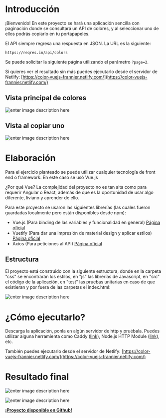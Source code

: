 # Introducción
¡Bienvenido! En este proyecto se hará una aplicación sencilla con paginación donde se consultará un API de colores, y al seleccionar uno de ellos podrás copiarlo en tu portapapeles.

El API siempre regresa una respuesta en JSON. La URL es la siguiente:

    https://reqres.in/api/colors

Se puede solicitar la siguiente página utilizando el parámetro  `?page=2`.

Si quieres ver el resultado sin más puedes  ejecutarlo desde el servidor de Netlify: [https://color-vuejs-frannier.netlify.com/](https://color-vuejs-frannier.netlify.com/)

## Vista principal de colores
![enter image description here](https://i.ibb.co/0B6RrfR/wireframe-colores-1.png)

## Vista al copiar uno
![enter image description here](https://i.ibb.co/MZs4JrT/wireframe-colores-2.png)

# Elaboración
Para el ejercicio planteado se puede utilizar cualquier tecnología de front end o framework. En este caso se usó Vue.js

¿Por qué Vue? La complejidad del proyecto no es tan alta como para requerir Angular o React, además de que es la oportunidad de usar algo diferente, liviano y aprender de ello.

Para este proyecto se usaron las siguientes librerías (las cuales fueron guardadas localmente pero están disponibles desde npm):
- Vue.js (Para binding de las variables y funcionalidad en general)
[Página oficial](https://vuejs.org/)
- Vuetify (Para dar una impresión de material design y aplicar estilos)
[Página oficial](https://vuetifyjs.com/en/)
- Axios (Para peticiones al API)
[Página oficial](https://github.com/axios/axios)

## Estructura
El proyecto está construido con la siguiente estructura, donde en la carpeta "css" se encontrarán los estilos, en "js" las librerías de Javascript, en "src" el código de la aplicación, en "test" las pruebas unitarias en caso de que existieran y por fuera de las carpetas el index.html:

![enter image description here](https://i.ibb.co/FY09Pjk/Annotation-2019-09-25-065423.png)

# ¿Cómo ejecutarlo?
Descarga la aplicación, ponla en algún servidor de http y pruébala. Puedes utilizar alguna herramienta como Caddy ([link](https://www.google.com/search?q=caddy%20http&oq=caddy%20&aqs=chrome.1.69i57j69i59j0l3j69i60.2393j1j4&sourceid=chrome&ie=UTF-8)), Node.js HTTP Module ([link](https://www.w3schools.com/nodejs/nodejs_http.asp)), etc.

También puedes ejecutarlo desde el servidor de Netlify:
[https://color-vuejs-frannier.netlify.com/](https://color-vuejs-frannier.netlify.com/)

# Resultado final
![enter image description here](https://i.ibb.co/jDDyX4q/Annotation-2019-09-25-065423.png)

![enter image description here](https://i.ibb.co/0ffqmN4/Annotation-2019-09-25-0654232.png)

**[¡Proyecto disponible en Github!](https://github.com/frannier/Colors-Vue.js)** 
